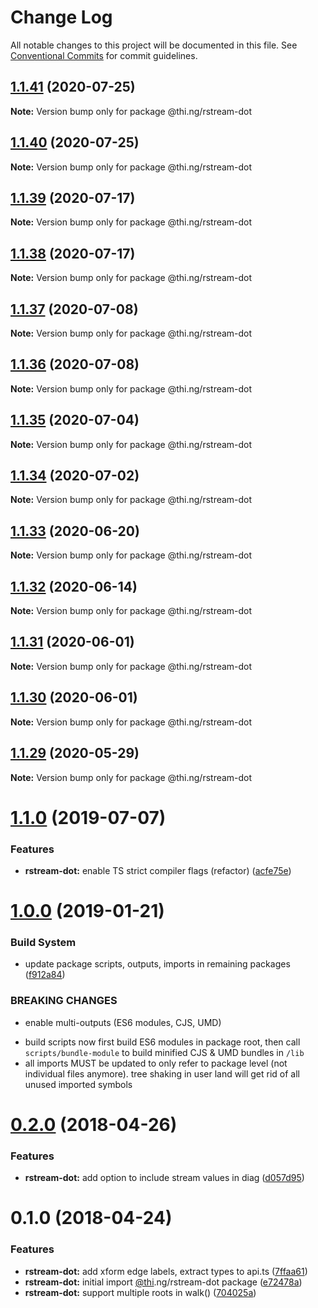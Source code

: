 # Change Log

All notable changes to this project will be documented in this file.
See [Conventional Commits](https://conventionalcommits.org) for commit guidelines.

## [1.1.41](https://github.com/thi-ng/umbrella/compare/@thi.ng/rstream-dot@1.1.40...@thi.ng/rstream-dot@1.1.41) (2020-07-25)

**Note:** Version bump only for package @thi.ng/rstream-dot





## [1.1.40](https://github.com/thi-ng/umbrella/compare/@thi.ng/rstream-dot@1.1.39...@thi.ng/rstream-dot@1.1.40) (2020-07-25)

**Note:** Version bump only for package @thi.ng/rstream-dot





## [1.1.39](https://github.com/thi-ng/umbrella/compare/@thi.ng/rstream-dot@1.1.38...@thi.ng/rstream-dot@1.1.39) (2020-07-17)

**Note:** Version bump only for package @thi.ng/rstream-dot





## [1.1.38](https://github.com/thi-ng/umbrella/compare/@thi.ng/rstream-dot@1.1.37...@thi.ng/rstream-dot@1.1.38) (2020-07-17)

**Note:** Version bump only for package @thi.ng/rstream-dot





## [1.1.37](https://github.com/thi-ng/umbrella/compare/@thi.ng/rstream-dot@1.1.36...@thi.ng/rstream-dot@1.1.37) (2020-07-08)

**Note:** Version bump only for package @thi.ng/rstream-dot





## [1.1.36](https://github.com/thi-ng/umbrella/compare/@thi.ng/rstream-dot@1.1.35...@thi.ng/rstream-dot@1.1.36) (2020-07-08)

**Note:** Version bump only for package @thi.ng/rstream-dot





## [1.1.35](https://github.com/thi-ng/umbrella/compare/@thi.ng/rstream-dot@1.1.34...@thi.ng/rstream-dot@1.1.35) (2020-07-04)

**Note:** Version bump only for package @thi.ng/rstream-dot





## [1.1.34](https://github.com/thi-ng/umbrella/compare/@thi.ng/rstream-dot@1.1.33...@thi.ng/rstream-dot@1.1.34) (2020-07-02)

**Note:** Version bump only for package @thi.ng/rstream-dot





## [1.1.33](https://github.com/thi-ng/umbrella/compare/@thi.ng/rstream-dot@1.1.32...@thi.ng/rstream-dot@1.1.33) (2020-06-20)

**Note:** Version bump only for package @thi.ng/rstream-dot





## [1.1.32](https://github.com/thi-ng/umbrella/compare/@thi.ng/rstream-dot@1.1.31...@thi.ng/rstream-dot@1.1.32) (2020-06-14)

**Note:** Version bump only for package @thi.ng/rstream-dot





## [1.1.31](https://github.com/thi-ng/umbrella/compare/@thi.ng/rstream-dot@1.1.30...@thi.ng/rstream-dot@1.1.31) (2020-06-01)

**Note:** Version bump only for package @thi.ng/rstream-dot





## [1.1.30](https://github.com/thi-ng/umbrella/compare/@thi.ng/rstream-dot@1.1.29...@thi.ng/rstream-dot@1.1.30) (2020-06-01)

**Note:** Version bump only for package @thi.ng/rstream-dot





## [1.1.29](https://github.com/thi-ng/umbrella/compare/@thi.ng/rstream-dot@1.1.28...@thi.ng/rstream-dot@1.1.29) (2020-05-29)

**Note:** Version bump only for package @thi.ng/rstream-dot





# [1.1.0](https://github.com/thi-ng/umbrella/compare/@thi.ng/rstream-dot@1.0.26...@thi.ng/rstream-dot@1.1.0) (2019-07-07)

### Features

* **rstream-dot:** enable TS strict compiler flags (refactor) ([acfe75e](https://github.com/thi-ng/umbrella/commit/acfe75e))

# [1.0.0](https://github.com/thi-ng/umbrella/compare/@thi.ng/rstream-dot@0.2.64...@thi.ng/rstream-dot@1.0.0) (2019-01-21)

### Build System

* update package scripts, outputs, imports in remaining packages ([f912a84](https://github.com/thi-ng/umbrella/commit/f912a84))

### BREAKING CHANGES

* enable multi-outputs (ES6 modules, CJS, UMD)

- build scripts now first build ES6 modules in package root, then call
  `scripts/bundle-module` to build minified CJS & UMD bundles in `/lib`
- all imports MUST be updated to only refer to package level
  (not individual files anymore). tree shaking in user land will get rid of
  all unused imported symbols

<a name="0.2.0"></a>
# [0.2.0](https://github.com/thi-ng/umbrella/compare/@thi.ng/rstream-dot@0.1.2...@thi.ng/rstream-dot@0.2.0) (2018-04-26)

### Features

* **rstream-dot:** add option to include stream values in diag ([d057d95](https://github.com/thi-ng/umbrella/commit/d057d95))

<a name="0.1.0"></a>
# 0.1.0 (2018-04-24)

### Features

* **rstream-dot:** add xform edge labels, extract types to api.ts ([7ffaa61](https://github.com/thi-ng/umbrella/commit/7ffaa61))
* **rstream-dot:** initial import [@thi](https://github.com/thi).ng/rstream-dot package ([e72478a](https://github.com/thi-ng/umbrella/commit/e72478a))
* **rstream-dot:** support multiple roots in walk() ([704025a](https://github.com/thi-ng/umbrella/commit/704025a))
